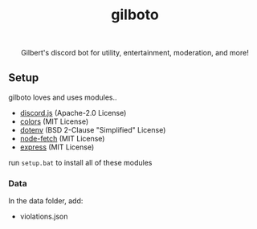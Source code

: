 <div align="center">
    <h1>gilboto</h1>
    <br />
    <p>Gilbert's discord bot for utility, entertainment, moderation, and more!</p>
</div>

## Setup
gilboto loves and uses modules.. 
- [discord.js](https://github.com/discordjs/discord.js) (Apache-2.0 License)
- [colors](https://github.com/Marak/colors.js) (MIT License)
- [dotenv](https://github.com/motdotla/dotenv) (BSD 2-Clause "Simplified" License)
- [node-fetch](https://github.com/node-fetch/node-fetch) (MIT License)
- [express](https://github.com/expressjs/express) (MIT License)

run ``setup.bat`` to install all of these modules

### Data
In the data folder, add:
- violations.json